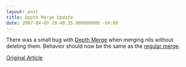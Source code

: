 ```yaml
---
layout: post
title: Depth Merge Update
date: 2007-04-09 20:40:35.000000000 -04:00
---
```

There was a small bug with [Depth Merge](http://source.elevatorfight.com/public/merge_extensions) when merging nils without deleting them. Behavior should now be the same as the [regular merge](http://www.ruby-doc.org/core/classes/Hash.html#M002908).

[Original Article](/2007/3/13/depth-merge)
